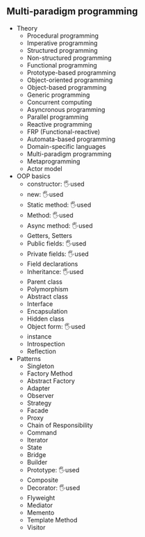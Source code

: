 ## Multi-paradigm programming

- Theory
  - Procedural programming
  - Imperative programming
  - Structured programming
  - Non-structured programming
  - Functional programming
  - Prototype-based programming
  - Object-oriented programming
  - Object-based programming
  - Generic programming
  - Concurrent computing
  - Asyncronous programming
  - Parallel programming
  - Reactive programming
  - FRP (Functional-reactive)
  - Automata-based programming
  - Domain-specific languages
  - Multi-paradigm programming
  - Metaprogramming
  - Actor model
- OOP basics
  - constructor: 🖐️used
  - new: 🖐️used
  - Static method: 🖐️used
  - Method: 🖐️used
  - Async method: 🖐️used
  - Getters, Setters
  - Public fields: 🖐️used
  - Private fields: 🖐️used
  - Field declarations
  - Inheritance: 🖐️used
  - Parent class
  - Polymorphism
  - Abstract class
  - Interface
  - Encapsulation
  - Hidden class
  - Object form: 🖐️used
  - instance
  - Introspection
  - Reflection
- Patterns
  - Singleton
  - Factory Method
  - Abstract Factory
  - Adapter
  - Observer
  - Strategy
  - Facade
  - Proxy
  - Chain of Responsibility
  - Command
  - Iterator
  - State
  - Bridge
  - Builder
  - Prototype: 🖐️used
  - Composite
  - Decorator: 🖐️used
  - Flyweight
  - Mediator
  - Memento
  - Template Method
  - Visitor
